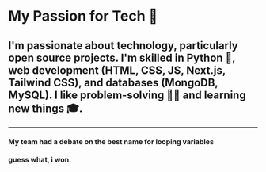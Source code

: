 # My Passion for Tech 🚀

## I'm passionate about technology, particularly open source projects. I'm skilled in Python 🐍, web development (HTML, CSS, JS, Next.js, Tailwind CSS), and databases (MongoDB, MySQL). I like  problem-solving 🐼💡 and learning new things 🎓.
_________
#### My team had a debate on the best name for looping variables 
#### guess what, i won.
